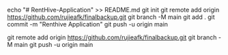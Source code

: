 echo "# RentHive-Application" >> README.md
git init
git remote add origin https://github.com/rujieafk/finalbackup.git
git branch -M main
git add .
git commit -m "Renthive Application"
git push -u origin main

git remote add origin https://github.com/rujieafk/finalbackup.git
git branch -M main
git push -u origin main
